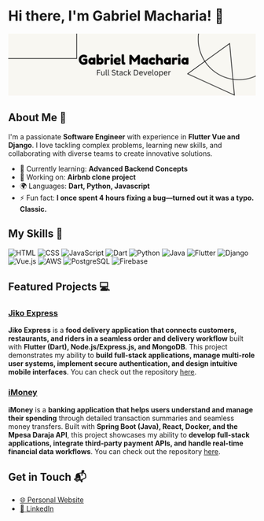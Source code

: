 # Hi there, I'm Gabriel Macharia! 👋

![Banner Image](./banner.png)

## About Me 🚀

I'm a passionate **Software Engineer** with experience in **Flutter Vue and Django**. I love tackling complex problems, learning new skills, and collaborating with diverse teams to create innovative solutions.

- 🌱 Currently learning: **Advanced Backend Concepts**
- 🔭 Working on: **Airbnb clone project**
- 🌍 Languages: **Dart, Python, Javascript**
- ⚡ Fun fact: **I once spent 4 hours fixing a bug—turned out it was a typo. Classic.**

## My Skills 🧠

![HTML](https://img.shields.io/badge/-HTML-E34F26?style=flat-square&logo=html5&logoColor=white)
![CSS](https://img.shields.io/badge/CSS-639?logo=css&logoColor=fff)
![JavaScript](https://img.shields.io/badge/-JavaScript-F7DF1E?style=flat-square&logo=javascript&logoColor=black)
![Dart](https://img.shields.io/badge/Dart-0175C2?logo=dart&logoColor=white)
![Python](https://img.shields.io/badge/Python-3776AB?logo=python&logoColor=white)
![Java](https://img.shields.io/badge/Java-007396?logo=openjdk&logoColor=white)
![Flutter](https://img.shields.io/badge/Flutter-02569B?logo=flutter&logoColor=white)
![Django](https://img.shields.io/badge/Django-092E20?logo=django&logoColor=white)
![Vue.js](https://img.shields.io/badge/Vue.js-4FC08D?logo=vue.js&logoColor=white)
![AWS](https://custom-icon-badges.demolab.com/badge/AWS-%23FF9900.svg?logo=aws&logoColor=white)
![PostgreSQL](https://img.shields.io/badge/PostgreSQL-4169E1?logo=postgresql&logoColor=white)
![Firebase](https://img.shields.io/badge/Firebase-FFCA28?logo=firebase&logoColor=black)

## Featured Projects 💻

### [Jiko Express](https://github.com/GabrielMcryu/JikoExpress)

**Jiko Express** is a **food delivery application that connects customers, restaurants, and riders in a seamless order and delivery workflow** built with **Flutter (Dart), Node.js/Express.js, and MongoDB**. This project demonstrates my ability to **build full-stack applications, manage multi-role user systems, implement secure authentication, and design intuitive mobile interfaces**. You can check out the repository [here](https://github.com/GabrielMcryu/JikoExpress).

### [iMoney](https://github.com/GabrielMcryu/iMoney)

**iMoney** is a **banking application that helps users understand and manage their spending** through detailed transaction summaries and seamless money transfers. Built with **Spring Boot (Java), React, Docker, and the Mpesa Daraja API**, this project showcases my ability to **develop full-stack applications, integrate third-party payment APIs, and handle real-time financial data workflows**. You can check out the repository [here](https://github.com/GabrielMcryu/iMoney).


## Get in Touch 📬

- [🌐 Personal Website](https://gmacharia.netlify.app/)
- [🔗 LinkedIn](https://www.linkedin.com/in/gabriel-n-macharia/)


